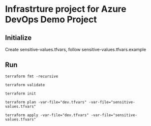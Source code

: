 # Infrastrture project for Azure DevOps Demo Project

## Initialize

Create sensitive-values.tfvars, follow sensitive-values.tfvars.example

## Run

```
terraform fmt -recursive

terraform validate

terraform init

terraform plan -var-file="dev.tfvars" -var-file="sensitive-values.tfvars"

terraform apply -var-file="dev.tfvars" -var-file="sensitive-values.tfvars"
```